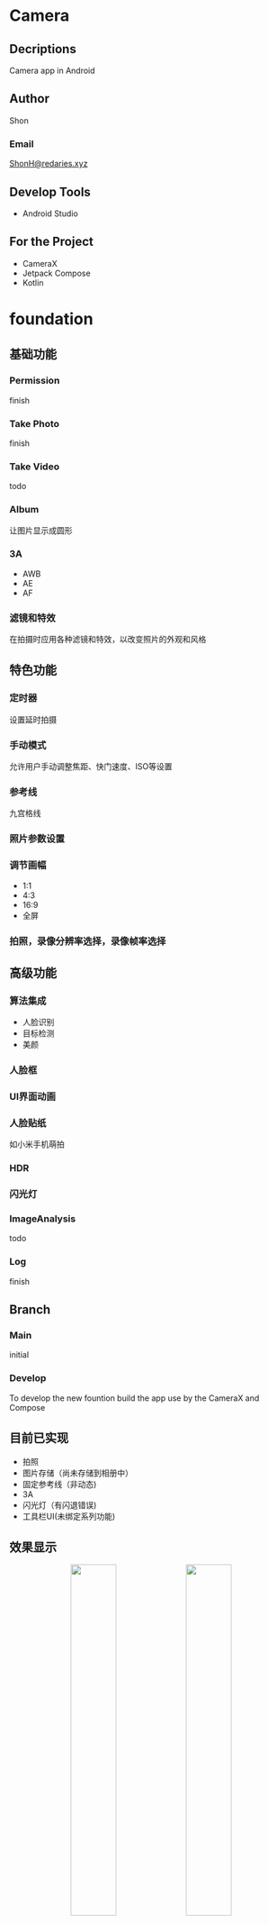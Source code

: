 # Camera
## Decriptions
Camera app in Android
## Author
Shon
### Email
ShonH@redaries.xyz

## Develop Tools
- Android Studio


## For the Project
- CameraX
- Jetpack Compose
- Kotlin


# foundation
## 基础功能
### Permission
finish
### Take Photo
finish
### Take Video
todo
### Album
让图片显示成圆形
### 3A
- AWB
- AE
- AF
### 滤镜和特效
在拍摄时应用各种滤镜和特效，以改变照片的外观和风格

## 特色功能
### 定时器
设置延时拍摄
### 手动模式
允许用户手动调整焦距、快门速度、ISO等设置
### 参考线
九宫格线
### 照片参数设置
### 调节画幅
- 1:1
- 4:3
- 16:9
- 全屏

### 拍照，录像分辨率选择，录像帧率选择


## 高级功能
### 算法集成
- 人脸识别
- 目标检测
- 美颜

### 人脸框
### UI界面动画
### 人脸贴纸
如小米手机萌拍
### HDR
### 闪光灯
### ImageAnalysis
todo
### Log
finish

## Branch
### Main
initial
### Develop
To develop the new fountion
build the app use by the CameraX and Compose

## 目前已实现
- 拍照
- 图片存储（尚未存储到相册中）
- 固定参考线（非动态)
- 3A 
- 闪光灯（有闪退错误)
- 工具栏UI(未绑定系列功能)

## 效果显示
<div class="pic" align=center>
<img src="./img/pic-1.png" width="40%" height="40%">
<img src="./img/pic-2.png" width="40%" height="40%">
<img src="./img/pic-3.png" width="40%" height="40%">
<img src="./img/pic-4.png" width="40%" height="40%">
<img src="./img/pic-5.png" width="40%" height="40%">
<img src="./img/pic-6.png" width="40%" height="40%">
</div> 

